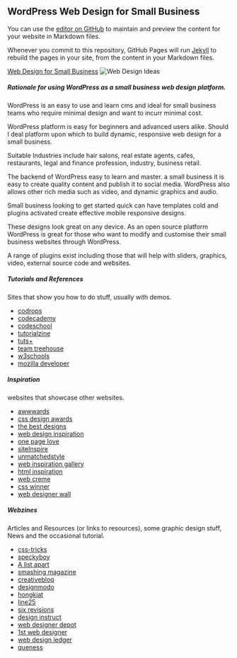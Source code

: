 ## WordPress Web Design for Small Business

You can use the [editor on GitHub](https://github.com/SportyDave/wordpress-web-design/edit/master/README.md) to maintain and preview the content for your website in Markdown files.

Whenever you commit to this repository, GitHub Pages will run [Jekyll](https://jekyllrb.com/) to rebuild the pages in your site, from the content in your Markdown files.

[Web Design for Small Business](http://www.malleeblue.com/web-design-service-and-pricing/) ![Web Design Ideas](https://i0.wp.com/www.malleeblue.com/wp-content/uploads/2015/04/Web-Design-The-Mermaid-Company.jpg)

##### Rationale for using WordPress as a small business web design platform.

WordPress is an easy to use and learn cms and ideal for small business teams who require minimal design and want to incurr minimal cost.

WordPress platform is easy for beginners and advanced users alike. Should I deal platform upon which to build dynamic, responsive web design for a small business. 

Suitable Industries include hair salons, real estate agents, cafes, restaurants, legal and finance profession, industry, business retail.

The backend of WordPress easy to learn and master. a small business it is easy to create quality content and publish it to social media. WordPress also allows other rich media such as video, and dynamic graphics and audio.

Small business looking to get started quick can have templates cold and plugins activated create effective mobile responsive designs.

These designs look great on any device. As an open source platform WordPress is great for those who want to modify and customise their small business websites through WordPress.

A range of plugins exist including those that will help with sliders, graphics, video, external source code and websites.

##### Tutorials and References

Sites that show you how to do stuff, usually with demos.

* [codrops](http://tympanus.net/codrops/)
* [codecademy](http://www.codecademy.com/)
* [codeschool](https://www.codeschool.com/)
* [tutorialzine](http://tutorialzine.com/)
* [tuts+](http://webdesign.tutsplus.com/)
* [team treehouse](https://teamtreehouse.com/)
* [w3schools](http://www.w3schools.com/)
* [mozilla developer](https://developer.mozilla.org/en-US/docs/Web)

##### Inspiration

websites that showcase other websites.

* [awwwards](http://www.awwwards.com/)
* [css design awards](http://cssdesignawards.com/)
* [the best designs](https://www.thebestdesigns.com/)
* [web design inspiration](http://www.webdesign-inspiration.com/)
* [one page love](https://onepagelove.com/)
* [siteInspire](http://www.siteinspire.com/)
* [unmatchedstyle](http://unmatchedstyle.com/gallery)
* [web inspiration gallery](http://webinspiration.gallery/design/)
* [html inspiration](http://htmlinspiration.com/)
* [web creme](http://www.webcreme.com/)
* [css winner](http://www.csswinner.com/)
* [web designer wall](http://webdesignerwall.com/)

##### Webzines

Articles and Resources (or links to resources), some graphic design stuff, News and the occasional tutorial.

* [css-tricks](https://css-tricks.com/)
* [speckyboy](http://speckyboy.com/)
* [A list apart](http://alistapart.com/)
* [smashing magazine](http://www.smashingmagazine.com/)
* [creativebloq](http://www.creativebloq.com/tag/Web-design)
* [designmodo](http://designmodo.com/)
* [hongkiat](http://www.hongkiat.com/blog/design-dev/)
* [line25](http://line25.com/)
* [six revisions](http://sixrevisions.com/)
* [design instruct](http://designinstruct.com/)
* [web designer depot](http://www.webdesignerdepot.com/)
* [1st web designer](http://www.1stwebdesigner.com/blog/)
* [web design ledger](http://webdesignledger.com/)
* [queness](http://www.queness.com/)
